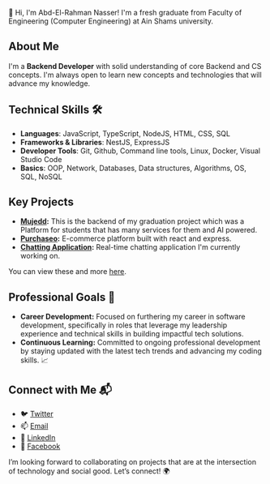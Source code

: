 👋 Hi, I'm Abd-El-Rahman Nasser! I'm a fresh graduate from Faculty of Engineering (Computer Engineering) at Ain Shams university.

## About Me
I'm a **Backend Developer** with solid understanding of core Backend and CS concepts. I'm always open to learn new concepts and technologies that will advance my knowledge.

## Technical Skills 🛠️
- **Languages**: JavaScript, TypeScript, NodeJS, HTML, CSS, SQL
- **Frameworks & Libraries**: NestJS, ExpressJS
- **Developer Tools**: Git, Github, Command line tools, Linux, Docker, Visual Studio Code
- **Basics**: OOP, Network, Databases, Data structures, Algorithms, OS, SQL, NoSQL

## Key Projects
- **[Mujedd](https://github.com/intelli-gp/backend):** This is the backend of my graduation project which was a Platform for students that has many services for them and AI powered.
- **[Purchaseo](https://github.com/Ahmed-Khaled24/Purchaseo):** E-commerce platform built with react and express.
- **[Chatting Application](https://github.com/Abdo865/chat-app):** Real-time chatting application I'm currently working on.

You can view these and more [here](https://github.com/Abdo865?tab=repositories).

## Professional Goals 🚀
- **Career Development:** Focused on furthering my career in software development, specifically in roles that leverage my leadership experience and technical skills in building impactful tech solutions.
- **Continuous Learning:** Committed to ongoing professional development by staying updated with the latest tech trends and advancing my coding skills. 📈

## Connect with Me 📬
- 🐦 [Twitter](https://x.com/abdo0nasser)
- 📫 [Email](mailto:abdonasser865@gmail.com)
- 🔗 [LinkedIn](https://www.linkedin.com/in/abd-el-rahman0nasser/)
- 🔗 [Facebook](https://www.facebook.com/abdo0nasser)

I’m looking forward to collaborating on projects that are at the intersection of technology and social good. Let’s connect! 🌍

<!--
- 🔭 I’m currently working on ...
- 🌱 I’m currently learning ...
- 👯 I’m looking to collaborate on ...
- 🤔 I’m looking for help with ...
- 💬 Ask me about ...
- 📫 How to reach me: ...
- 😄 Pronouns: ...
- ⚡ Fun fact: ...

## Key Projects 📚
- **[Vets Who Code App](https://github.com/Vets-Who-Code/vets-who-code-app):** Leading the development of an educational platform using AI to customize veteran learning experiences.
- **[Web Curriculum](https://github.com/Vets-Who-Code/web-curriculum):** Curating a comprehensive web development curriculum that bridges the gap from novice to job-ready developer.
- **[Prework](https://github.com/Vets-Who-Code/Prework):** Structuring initial coding exercises that prepare veterans for more advanced topics in web development.
- **[VetsWhoCode Extension Pack](https://github.com/Vets-Who-Code/vetswhocode-extension-pack):** Compiling essential VS Code extensions to enhance coding efficiency for our students.
- **[VetsWhoCode VS Code Theme](https://github.com/Vets-Who-Code/vetswhocode-vs-code-theme):** Designing a custom Visual Studio Code theme tailored for our community.

You can view these and more [here](https://jeromehardaway.github.io/#).

## Leadership & Advocacy 🌟
- **Vets Who Code:** As the Executive Director, I have transformed traditional educational models by integrating advanced technology and data analytics to better serve veteran students.
- **Community Engagement:** Built a robust community of tech professionals and veterans, facilitating mentorship, networking, and career opportunities. 🤝
- **Public Speaking:** Regular speaker at tech conferences, advocating for veterans’ transition into tech and sharing insights on tech education innovations. 🎤

## Professional Goals 🚀
- **Career Development:** Focused on furthering my career in software development, specifically in roles that leverage my leadership experience and technical skills in building impactful tech solutions.
- **Continuous Learning:** Committed to ongoing professional development by staying updated with the latest tech trends and advancing my coding skills. 📈

## Connect with Me 📬
- 🐦 [Twitter](https://twitter.com/JeromeHardaway)
- 📫 [Email](mailto:jerome@vetswhocode.io)
- 🔗 [LinkedIn](https://linkedin.com/in/jeromehardaway)

I’m looking forward to collaborating on projects that are at the intersection of technology and social good. Let’s connect! 🌍

-->
